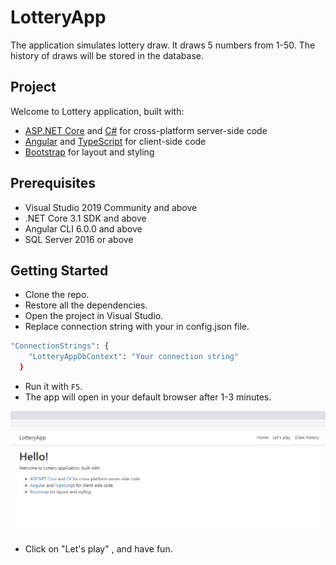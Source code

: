 # LotteryApp
The application simulates lottery draw. It draws 5 numbers from 1-50. 
The history of draws will be stored in the database. 

## Project
<p>Welcome to Lottery application, built with:</p>
<ul>
  <li><a href='https://get.asp.net/'>ASP.NET Core</a> and <a href='https://msdn.microsoft.com/en-us/library/67ef8sbd.aspx'>C#</a> for cross-platform server-side code</li>
  <li><a href='https://angular.io/'>Angular</a> and <a href='http://www.typescriptlang.org/'>TypeScript</a> for client-side code</li>
  <li><a href='http://getbootstrap.com/'>Bootstrap</a> for layout and styling</li>
</ul>

## Prerequisites
- Visual Studio 2019 Community and above
- .NET Core 3.1 SDK and above
- Angular CLI 6.0.0 and above
- SQL Server 2016 or above

## Getting Started
- Clone the repo.
- Restore all the dependencies.
- Open the project in Visual Studio.
- Replace connection string with your in config.json file.
```sh
"ConnectionStrings": {
    "LotteryAppDbContext": "Your connection string"
  }
```
- Run it with `F5`.
- The app will open in your default browser after 1-3 minutes.

![alt text](https://github.com/mrok5/LotteryApp/blob/master/lotteryApp.jpg)

- Click on "Let's play" , and have fun.


